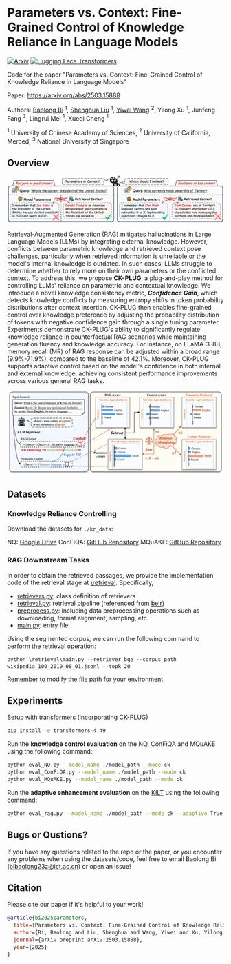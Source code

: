 Parameters vs. Context: Fine-Grained Control of Knowledge Reliance in Language Models
===

[![Arxiv](https://img.shields.io/badge/arXiv-2503.15888-B21A1B)](https://arxiv.org/abs/2503.15888)
[![Hugging Face Transformers](https://img.shields.io/badge/%F0%9F%A4%97-Transformers-blue)](https://github.com/huggingface/transformers)

Code for the paper "Parameters vs. Context: Fine-Grained Control of Knowledge Reliance in Language Models"

Paper: https://arxiv.org/abs/2503.15888

Authors: [Baolong Bi](https://byronbbl.github.io/) $^{1}$, [Shenghua Liu](https://shenghua-liu.github.io/) $^{1}$, [Yiwei Wang](https://wangywust.github.io/) $^{2}$, Yilong Xu $^{1}$, Junfeng Fang $^{3}$, Lingrui Mei $^{1}$, Xueqi Cheng $^{1}$

$^1$ University of Chinese Academy of Sciences, $^2$ University of California, Merced, $^3$ National University of Singapore  

## Overview

![Parameters vs. Context](overview.png)

Retrieval-Augmented Generation (RAG) mitigates hallucinations in Large Language Models (LLMs) by integrating external knowledge.
However, conflicts between parametric knowledge and retrieved context pose challenges, particularly when retrieved information is unreliable or the model's internal knowledge is outdated. 
In such cases, LLMs struggle to determine whether to rely more on their own parameters or the conflicted context.
To address this, we propose **CK-PLUG**, a plug-and-play method for controlling LLMs' reliance on parametric and contextual knowledge. 
We introduce a novel knowledge consistency metric, ***Confidence Gain***, which detects knowledge conflicts by measuring entropy shifts in token probability distributions after context insertion.
CK-PLUG then enables fine-grained control over knowledge preference by adjusting the probability distribution of tokens with negative confidence gain through a single tuning parameter.
Experiments demonstrate CK-PLUG's ability to significantly regulate knowledge reliance in counterfactual RAG scenarios while maintaining generation fluency and knowledge accuracy.
For instance, on LLaMA-3-8B, memory recall (MR) of RAG response can be adjusted within a broad range (9.9\%-71.9\%), compared to the baseline of 42.1\%.
Moreover, CK-PLUG supports adaptive control based on the model's confidence in both internal and external knowledge, achieving consistent performance improvements across various general RAG tasks. 

![CK-PLUG](framework.png)

## Datasets

### Knowledge Reliance Controlling

Download the datasets for `./kr_data`:

NQ: [Google Drive](https://drive.google.com/file/d/1DJ1ajmLNAKVTBWnM7SkP93EYQ2cav3Mk/view)
ConFiQA: [GitHub Repository](https://github.com/byronBBL/Context-DPO/tree/master/ConFiQA)
MQuAKE: [GitHub Repository](https://github.com/princeton-nlp/MQuAKE/blob/main/datasets/MQuAKE-CF-3k-v2.json)

### RAG Downstream Tasks

In order to obtain the retrieved passages, we provide the implementation code of the retrieval stage at [\retrieval](https://github.com/byronBBL/CK-PLUG/blob/master/retrieval). Specifically,
- [retrievers.py](https://github.com/byronBBL/CK-PLUG/blob/master/retrieval/retrievers.py): class definition of retrievers
- [retrieval.py](https://github.com/byronBBL/CK-PLUG/blob/master/retrieval/retrieval.py): retrieval pipeline (referenced from [beir](https://github.com/beir-cellar/beir))
- [preprocess.py](https://github.com/byronBBL/CK-PLUG/blob/master/retrieval/preprocess.py): including data preprocessing operations such as downloading, format alignment, sampling, etc.
- [main.py](https://github.com/byronBBL/CK-PLUG/blob/master/retrieval/main.py): entry file


Using the segmented corpus, we can run the following command to perform the retrieval operation:
```
python \retrieval\main.py --retriever bge --corpus_path wikipedia_100_2019_08_01.jsonl --topk 20
```
Remember to modify the file path for your environment.

## Experiments

Setup with transformers (incorporating CK-PLUG)

```bash
pip install -e transformers-4.49
```

Run the **knowledge control evaluation** on the NQ, ConFiQA and MQuAKE using the following command:  

```bash
python eval_NQ.py --model_name ./model_path --mode ck
python eval_ConFiQA.py --model_name ./model_path --mode ck
python eval_MQuAKE.py --model_name ./model_path --mode ck
```

Run the **adaptive enhancement evaluation** on the [KILT](https://huggingface.co/datasets/facebook/kilt_tasks/viewer/hotpotqa/validation) using the following command:  

```bash
python eval_rag.py --model_name ./model_path --mode ck --adaptive True --input_file rag_data --task rag_task
```

## Bugs or Qustions?

If you have any questions related to the repo or the paper, or you encounter any problems when using the datasets/code, feel free to email Baolong Bi (bibaolong23z@ict.ac.cn) or open an issue!

## Citation

Please cite our paper if it's helpful to your work!
```bibtex
@article{bi2025parameters,
  title={Parameters vs. Context: Fine-Grained Control of Knowledge Reliance in Language Models},
  author={Bi, Baolong and Liu, Shenghua and Wang, Yiwei and Xu, Yilong and Fang, Junfeng and Mei, Lingrui and Cheng, Xueqi},
  journal={arXiv preprint arXiv:2503.15888},
  year={2025}
}
```
